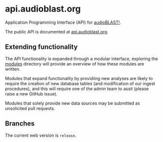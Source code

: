 # api.audioblast.org
Application Programming Interface (API) for [audioBLAST!](https://audioblast.org).

The public API is documented at [api.audioblast.org](https://api.audioblast.org).

## Extending functionality
The API functionality is expanded through a modular interface, exploring the [modules](https://github.com/audioblast/api.audioblast.org/tree/master/modules) directory will provide an overview of how these modules are written. 

Modules that expand functionality by providiing new analyses are likely to require the creation of new database tables (and modification of our ingest procedures), and this will require one of the admin team to assit (please raise a new GitHub issue).

Modules that solely provide new data sources may be submitted as unsolicited pull requests.

## Branches
The current web version is `release`.
